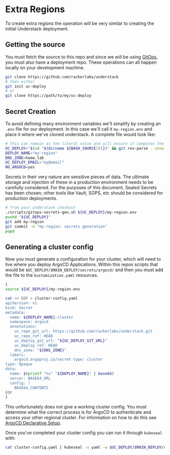 # Extra Regions

To create extra regions the operation will be very similar to
creating the initial Understack deployment.

## Getting the source

You must fetch the source to this repo and since we will be using
[GitOps][gitops], you must also have a deployment repo. These
operations can all happen locally on your development machine.

```bash
git clone https://github.com/rackerlabs/understack
# then either
git init uc-deploy
# or
git clone https://path/to/my/uc-deploy
```

## Secret Creation

To avoid defining many environment variables we'll simplify by creating an
`.env` file for our deployment. In this case we'll call it `my-region.env` and
place it where we've cloned understack. A complete file would look like:

```bash title="/path/to/uc-deploy/my-region.env"
# this can remain as the literal value and will ensure it computes the right path
UC_DEPLOY="$(cd "$(dirname ${BASH_SOURCE[0]})" && git rev-parse --show-toplevel)"
DEPLOY_NAME="my-region"
DNS_ZONE=home.lab
UC_DEPLOY_EMAIL="my@email"
NO_ARGOCD=yes
```

Secrets in their very nature are sensitive pieces of data. The ultimate
storage and injection of these in a production environment needs to be
carefully considered. For the purposes of this document, Sealed Secrets
has been chosen; other tools like Vault, SOPS, etc should be considered
for production deployments.

```bash
# from your understack checkout
./scripts/gitops-secrets-gen.sh ${UC_DEPLOY}/my-region.env
pushd "${UC_DEPLOY}"
git add my-region
git commit -m "my-region: secrets generation"
popd
```

## Generating a cluster config

Now you must generate a configuration for your cluster, which will need to
live where you deploy ArgoCD Applications. Within this repos scripts that
would be `$UC_DEPLOY/$MAIN_DEPLOY/secrets/argocd/` and then you must
add the file to the `kustomization.yaml` resources.

```bash title="generating a cluster config"
(
source ${UC_DEPLOY}/my-region.env

cat << EOF > cluster-config.yaml
apiVersion: v1
kind: Secret
metadata:
  name: ${DEPLOY_NAME}-cluster
  namespace: argocd
  annotations:
    uc_repo_git_url: https://github.com/rackerlabs/understack.git
    uc_repo_ref: HEAD
    uc_deploy_git_url: "${UC_DEPLOY_GIT_URL}"
    uc_deploy_ref: HEAD
    dns_zone: "${DNS_ZONE}"
  labels:
    argocd.argoproj.io/secret-type: cluster
type: Opaque
data:
  name: $(printf "%s" "${DEPLOY_NAME}" | base64)
  server: BASE64_URL
  config: |
    BASE64_CONTENTS
EOF
)
```

This unfortunately does not give a working cluster config. You must determine
what the correct process is for ArgoCD to authenticate and access your other
regional cluster. For information on how to do this see
[ArgoCD Declarative Setup][argocd-decl-setup].

Once you've completed your cluster config you can run it through `kubeseal`
with:

```bash
cat cluster-config.yaml | kubeseal -o yaml -w $UC_DEPLOY/$MAIN_DEPLOY/secrets/argocd/secret-my-region-cluster.yaml
```

[gitops]: <https://about.gitlab.com/topics/gitops/>
[argocd-decl-setup]: <https://argo-cd.readthedocs.io/en/stable/operator-manual/declarative-setup/#clusters>
